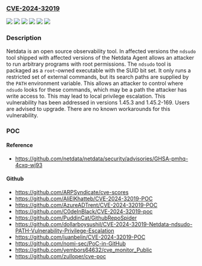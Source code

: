 ### [CVE-2024-32019](https://cve.mitre.org/cgi-bin/cvename.cgi?name=CVE-2024-32019)
![](https://img.shields.io/static/v1?label=Product&message=netdata&color=blue)
![](https://img.shields.io/static/v1?label=Version&message=%3E%3D%201.44.0-60%2C%20%3C%201.45.0-169%20&color=brightgreen)
![](https://img.shields.io/static/v1?label=Version&message=%3E%3D%201.45.0%2C%20%3C%201.45.3%20&color=brightgreen)
![](https://img.shields.io/static/v1?label=Version&message=1.44.0-60%20&color=brightgreen)
![](https://img.shields.io/static/v1?label=Version&message=1.45.0%20&color=brightgreen)
![](https://img.shields.io/static/v1?label=Vulnerability&message=CWE-426%3A%20Untrusted%20Search%20Path&color=brightgreen)

### Description

Netdata is an open source observability tool. In affected versions the `ndsudo` tool shipped with affected versions of the Netdata Agent allows an attacker to run arbitrary programs with root permissions. The `ndsudo` tool is packaged as a `root`-owned executable with the SUID bit set. It only runs a restricted set of external commands, but its search paths are supplied by the `PATH` environment variable. This allows an attacker to control where `ndsudo` looks for these commands, which may be a path the attacker has write access to. This may lead to local privilege escalation. This vulnerability has been addressed in versions 1.45.3 and 1.45.2-169. Users are advised to upgrade. There are no known workarounds for this vulnerability.

### POC

#### Reference
- https://github.com/netdata/netdata/security/advisories/GHSA-pmhq-4cxq-wj93

#### Github
- https://github.com/ARPSyndicate/cve-scores
- https://github.com/AliElKhatteb/CVE-2024-32019-POC
- https://github.com/AzureADTrent/CVE-2024-32019-POC
- https://github.com/C0deInBlack/CVE-2024-32019-poc
- https://github.com/PuddinCat/GithubRepoSpider
- https://github.com/dollarboysushil/CVE-2024-32019-Netdata-ndsudo-PATH-Vulnerability-Privilege-Escalation
- https://github.com/juanbelin/CVE-2024-32019-POC
- https://github.com/nomi-sec/PoC-in-GitHub
- https://github.com/yembors64632/cve_monitor_Public
- https://github.com/zulloper/cve-poc

